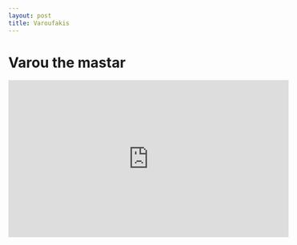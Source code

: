 ```yaml
---
layout: post
title: Varoufakis 
---
```


<h1> Varou the mastar</h1>

<iframe width="560" height="315" src="https://www.youtube.com/embed/q_1sv3jppBk" frameborder="0" allowfullscreen></iframe>
